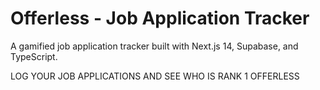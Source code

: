 # Offerless - Job Application Tracker

A gamified job application tracker built with Next.js 14, Supabase, and TypeScript.

LOG YOUR JOB APPLICATIONS AND SEE WHO IS RANK 1 OFFERLESS
